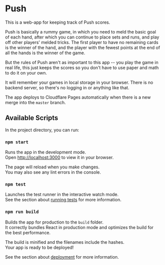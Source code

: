 # Push

This is a web-app for keeping track of Push scores.

Push is basically a rummy game, in which you need to meld the basic goal of
each hand, after which you can continue to place sets and runs, and play off
other players' melded tricks. The first player to have no remaining cards is
the winner of the hand, and the player with the fewest points at the end of
all the hands is the winner of the game.

But the rules of Push aren't as important to this app -- you play the game in
real life, this just keeps the scores so you don't have to use paper and math
to do it on your own.

It will remember your games in local storage in your browser. There is no
backend server, so there's no logging in or anything like that.

The app deploys to Cloudflare Pages automatically when there is a new merge
into the `master` branch.

## Available Scripts

In the project directory, you can run:

### `npm start`

Runs the app in the development mode.\
Open [http://localhost:3000](http://localhost:3000) to view it in your browser.

The page will reload when you make changes.\
You may also see any lint errors in the console.

### `npm test`

Launches the test runner in the interactive watch mode.\
See the section about [running tests](https://facebook.github.io/create-react-app/docs/running-tests) for more information.

### `npm run build`

Builds the app for production to the `build` folder.\
It correctly bundles React in production mode and optimizes the build for the best performance.

The build is minified and the filenames include the hashes.\
Your app is ready to be deployed!

See the section about [deployment](https://facebook.github.io/create-react-app/docs/deployment) for more information.

